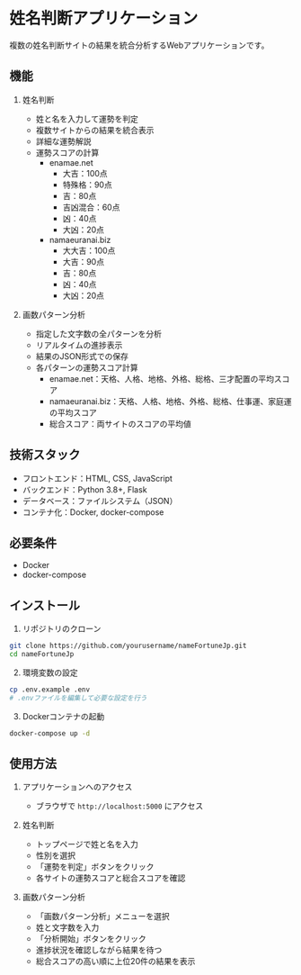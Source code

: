 # 姓名判断アプリケーション

複数の姓名判断サイトの結果を統合分析するWebアプリケーションです。

## 機能

1. 姓名判断
   - 姓と名を入力して運勢を判定
   - 複数サイトからの結果を統合表示
   - 詳細な運勢解説
   - 運勢スコアの計算
     - enamae.net
       - 大吉：100点
       - 特殊格：90点
       - 吉：80点
       - 吉凶混合：60点
       - 凶：40点
       - 大凶：20点
     - namaeuranai.biz
       - 大大吉：100点
       - 大吉：90点
       - 吉：80点
       - 凶：40点
       - 大凶：20点

2. 画数パターン分析
   - 指定した文字数の全パターンを分析
   - リアルタイムの進捗表示
   - 結果のJSON形式での保存
   - 各パターンの運勢スコア計算
     - enamae.net：天格、人格、地格、外格、総格、三才配置の平均スコア
     - namaeuranai.biz：天格、人格、地格、外格、総格、仕事運、家庭運の平均スコア
     - 総合スコア：両サイトのスコアの平均値

## 技術スタック

- フロントエンド：HTML, CSS, JavaScript
- バックエンド：Python 3.8+, Flask
- データベース：ファイルシステム（JSON）
- コンテナ化：Docker, docker-compose

## 必要条件

- Docker
- docker-compose

## インストール

1. リポジトリのクローン
```bash
git clone https://github.com/yourusername/nameFortuneJp.git
cd nameFortuneJp
```

2. 環境変数の設定
```bash
cp .env.example .env
# .envファイルを編集して必要な設定を行う
```

3. Dockerコンテナの起動
```bash
docker-compose up -d
```

## 使用方法

1. アプリケーションへのアクセス
   - ブラウザで `http://localhost:5000` にアクセス

2. 姓名判断
   - トップページで姓と名を入力
   - 性別を選択
   - 「運勢を判定」ボタンをクリック
   - 各サイトの運勢スコアと総合スコアを確認

3. 画数パターン分析
   - 「画数パターン分析」メニューを選択
   - 姓と文字数を入力
   - 「分析開始」ボタンをクリック
   - 進捗状況を確認しながら結果を待つ
   - 総合スコアの高い順に上位20件の結果を表示

